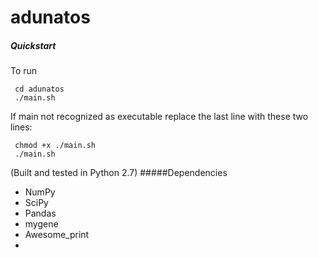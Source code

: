 # adunatos


##### Quickstart
To run
	
     cd adunatos
     ./main.sh

If main not recognized as executable replace the last line with these two lines:

     chmod +x ./main.sh
     ./main.sh

(Built and tested in Python 2.7)
#####Dependencies

- NumPy
- SciPy
- Pandas
- mygene
- Awesome_print
- 